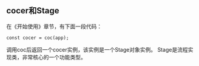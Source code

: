 ## cocer和Stage

在《开始使用》章节，有下面一段代码：
```
const cocer = coc(app);
```
调用coc后返回一个cocer实例，该实例是一个Stage对象实例。
Stage是流程实现类，非常核心的一个功能类型。